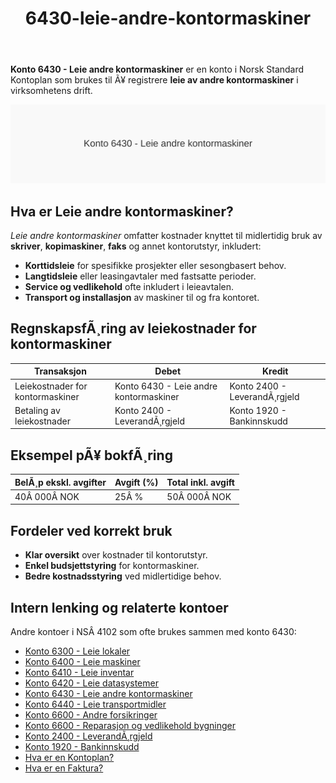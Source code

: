 ﻿---
title: "6430-leie-andre-kontormaskiner"
meta_title: "6430-leie-andre-kontormaskiner"
meta_description: '**Konto 6430 - Leie andre kontormaskiner** er en konto i Norsk Standard Kontoplan som brukes til Ã¥ registrere **leie av andre kontormaskiner** i virksomhetens ...'
slug: 6430-leie-andre-kontormaskiner
type: blog
layout: pages/single
---

**Konto 6430 - Leie andre kontormaskiner** er en konto i Norsk Standard Kontoplan som brukes til Ã¥ registrere **leie av andre kontormaskiner** i virksomhetens drift.

![Illustrasjon av konto 6430 Leie andre kontormaskiner](6430-leie-andre-kontormaskiner-image.svg)

## Hva er Leie andre kontormaskiner?

*Leie andre kontormaskiner* omfatter kostnader knyttet til midlertidig bruk av **skriver**, **kopimaskiner**, **faks** og annet kontorutstyr, inkludert:

* **Korttidsleie** for spesifikke prosjekter eller sesongbasert behov.
* **Langtidsleie** eller leasingavtaler med fastsatte perioder.
* **Service og vedlikehold** ofte inkludert i leieavtalen.
* **Transport og installasjon** av maskiner til og fra kontoret.

## RegnskapsfÃ¸ring av leiekostnader for kontormaskiner

| Transaksjon                           | Debet                                   | Kredit                       |
|---------------------------------------|-----------------------------------------|------------------------------|
| Leiekostnader for kontormaskiner      | Konto 6430 - Leie andre kontormaskiner  | Konto 2400 - LeverandÃ¸rgjeld |
| Betaling av leiekostnader             | Konto 2400 - LeverandÃ¸rgjeld            | Konto 1920 - Bankinnskudd    |

## Eksempel pÃ¥ bokfÃ¸ring

| BelÃ¸p ekskl. avgifter | Avgift (%) | Total inkl. avgift |
|-----------------------|------------|--------------------|
| 40Â 000Â NOK            | 25Â %       | 50Â 000Â NOK         |

## Fordeler ved korrekt bruk

* **Klar oversikt** over kostnader til kontorutstyr.
* **Enkel budsjettstyring** for kontormaskiner.
* **Bedre kostnadsstyring** ved midlertidige behov.

## Intern lenking og relaterte kontoer

Andre kontoer i NSÂ 4102 som ofte brukes sammen med konto 6430:

* [Konto 6300 - Leie lokaler](/blogs/kontoplan/6300-leie-lokaler "Konto 6300 - Leie lokaler")
* [Konto 6400 - Leie maskiner](/blogs/kontoplan/6400-leie-maskiner "Konto 6400 - Leie maskiner")
* [Konto 6410 - Leie inventar](/blogs/kontoplan/6410-leie-inventar "Konto 6410 - Leie inventar")
* [Konto 6420 - Leie datasystemer](/blogs/kontoplan/6420-leie-datasystemer "Konto 6420 - Leie datasystemer")
* [Konto 6430 - Leie andre kontormaskiner](/blogs/kontoplan/6430-leie-andre-kontormaskiner "Konto 6430 - Leie andre kontormaskiner")
* [Konto 6440 - Leie transportmidler](/blogs/kontoplan/6440-leie-transportmidler "Konto 6440 - Leie transportmidler")
* [Konto 6600 - Andre forsikringer](/blogs/kontoplan/6600-andre-forsikringer "Konto 6600 - Andre forsikringer")
* [Konto 6600 - Reparasjon og vedlikehold bygninger](/blogs/kontoplan/6600-reparasjon-og-vedlikehold-bygninger "Konto 6600 - Reparasjon og vedlikehold bygninger")
* [Konto 2400 - LeverandÃ¸rgjeld](/blogs/kontoplan/2400-leverandorgjeld "Konto 2400 - LeverandÃ¸rgjeld")
* [Konto 1920 - Bankinnskudd](/blogs/kontoplan/1920-bankinnskudd "Konto 1920 - Bankinnskudd")
* [Hva er en Kontoplan?](/blogs/regnskap/hva-er-kontoplan "Hva er en Kontoplan? Komplett Guide til Kontoplaner i Norsk Regnskap")
* [Hva er en Faktura?](/blogs/regnskap/hva-er-en-faktura "Hva er en Faktura? En Guide til Norske Fakturakrav")
